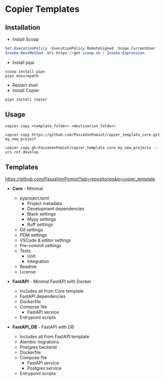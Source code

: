 # Copier Templates
## Installation

- Install Scoop
```powershell
Set-ExecutionPolicy -ExecutionPolicy RemoteSigned -Scope CurrentUser
Invoke-RestMethod -Uri https://get.scoop.sh | Invoke-Expression
```
- Install pipx
```
scoop install pipx
pipx ensurepath
```

- Restart shell
- Install Copier
```
pipx install copier
```

## Usage
```
copier copy <template_folder> <destination_folder>

copier copy https://github.com/PaszaVonPomiot/copier_template_core.git my_new_project

copier copy gh:PaszaVonPomiot/copier_template_core my_new_projectu --vcs-ref develop
```


## Templates

https://github.com/PaszaVonPomiot?tab=repositories&q=copier_template

- **Core** - Minimal
    - pyproject.toml
        - Project metadata
        - Development dependencies
        - Black settings
        - Mypy settings
        - Ruff settings
    - Git settings
    - PDM settings
    - VSCode & editor settings
    - Pre-commit settings
    - Tests
        - Unit
        - Integration
    - Readme
    - License

- **FastAPI** - Minimal FastAPI with Docker
    - Includes all from Core template
    - FastAPI dependencies
    - Dockerfile
    - Compose file
        - FastAPI service
    - Entrypoint scripts

- **FastAPI_DB** - FastAPI with DB
    - Includes all from FastAPI template
    - Alembic migrations
    - Postgres backend
    - Dockerfile
    - Compose file
        - FastAPI service
        - Postgres service
    - Entrypoint scripts


